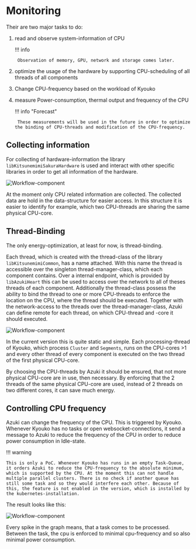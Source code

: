 # Monitoring

Their are two major tasks to do:

1. read and observe system-information of CPU 

    !!! info

        Observation of memory, GPU, network and storage comes later.

2. optimize the usage of the hardware by supporting CPU-scheduling of all threads of all components

3. Change CPU-frequency based on the workload of Kyouko

4. measure Power-consumption, thermal output and frequency of the CPU

    !!! info "Forecast"

        These measurements will be used in the future in order to optimize the binding of CPU-threads and modification of the CPU-frequency.


## **Collecting information**

For collecting of hardware-information the library `libKitsunemimiSakuraHardware` is used and interact with other specific libraries in order to get all information of the hardware.

![Workflow-component](../img/Azuki_hardware_layer.drawio)

At the moment only CPU related information are collected. The collected data are hold in the data-structure for easier access. In this structure it is easier to identify for example, which two CPU-threads are sharing the same physical CPU-core.

## **Thread-Binding**

The only energy-optimization, at least for now, is thread-binding.

Each thread, which is created with the thread-class of the library `libKitsunemimiCommon`, has a name attached. With this name the thread is accessible over the singleton thread-manager-class, which each component contains. Over a internal endpoint, which is provided by `libAzukiHeart` this can be used to access over the network to all of theses threads of each component. 
Additionally the thread-class possess the ability to bind the thread to one or more CPU-threads to enforce the location on the CPU, where the thread should be executed. Together with the network-access to the threads over the thread-manager-class, Azuki can define remote for each thread, on which CPU-thread and -core it should executed.

![Workflow-component](../img/Azuki_internal.drawio)

In the current version this is quite static and simple. Each processing-thread of Kyouko, which process `Cluster` and `Segments`, runs on the CPU-cores >1 and every other thread of every component is executed on the two thread of the first physical CPU-core.

By choosing the CPU-threads by Azuki it should be ensured, that not more physical CPU-core are in use, then necessary. By enforcing that the 2 threads of the same physical CPU-core are used, instead of 2 threads on two different cores, it can save much energy. 


## **Controlling CPU frequency**

Azuki can change the frequency of the CPU. This is triggered by Kyouko. Whenever Kyouko has no tasks or open websocket-connections, it send a message to Azuki to reduce the frequency of the CPU in order to reduce power consumption in Idle-state.

!!! warning

    This is only a PoC. Whenever Kyouko has runs in an empty Task-Queue, it orders Azuki to reduce the CPU-frequency to the absolute minimum, which is supported by the CPU. At the moment this can not handle multiple parallel clusters. There is no check if another queue has still some task and so they would interfere each other. Because of this, the feature is not enabled in the version, which is installed by the kubernetes-installation.

The result looks like this:

![Workflow-component](../img/cpu_power.png)

Every spike in the graph means, that a task comes to be processed. Between the task, the cpu is enforced to minimal cpu-frequency and so also minimal power consumption.